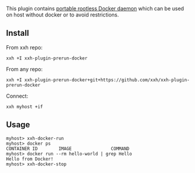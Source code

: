 This plugin contains [portable rootless Docker daemon](https://docs.docker.com/engine/security/rootless/) which can be used on host without docker or to avoid restrictions.

## Install
From xxh repo:
```
xxh +I xxh-plugin-prerun-docker
```
From any repo:
```
xxh +I xxh-plugin-prerun-docker+git+https://github.com/xxh/xxh-plugin-prerun-docker
```    
Connect:
```
xxh myhost +if
```
## Usage
```
myhost> xxh-docker-run
myhost> docker ps
CONTAINER ID        IMAGE               COMMAND
myhost> docker run --rm hello-world | grep Hello
Hello from Docker!
myhost> xxh-docker-stop
```
